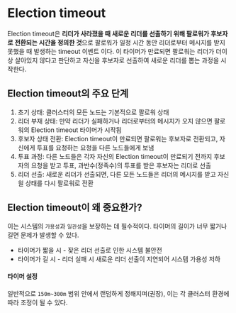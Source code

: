 # Election timeout

Election timeout은 **리더가 사라졌을 때 새로운 리더를 선출하기 위해 팔로워가 후보자로 전환되는 시간을 정의한 것**으로 팔로워가 일정 시간 동안 리더로부터 메시지를 받지 못했을 때 발생하는 timeout 이벤트 이다. 이 타이머가 만료되면 팔로워는 리더가 더이상 살아있지 않다고 판단하고 자신을 후보자로 선출하여 새로운 리더를 뽑는 과정을 시작한다.

## Election timeout의 주요 단계

1. 초기 상태: 클러스터의 모든 노드는 기본적으로 팔로워 상태
2. 리더 부재 상태: 만약 리더가 실패하거나 리더로부터의 메시지가 오지 않으면 팔로워의 Election timeout 타이머가 시작됨
3. 후보자 상태 전환: Election timeout이 만료되면 팔로워는 후보자로 전환되고, 자신에게 투표를 요청하는 요청을 다른 노드들에게 보냄
4. 투표 과정: 다른 노드들은 각자 자신의 Election timeout이 만료되기 전까지 후보자의 요청을 받고 투표, 과반수(정족수)의 투표를 받은 후보자는 리더로 선출
5. 리더 선출: 새로운 리더가 선출되면, 다른 모든 노드들은 리더의 메시지를 받고 자신읠 상태를 다시 팔로워로 전환

## Election timeout이 왜 중요한가?

이는 시스템의 `가용성`과 `일관성`을 보장하는 데 필수적이다. 타이머의 길이가 너무 짧거나 길면 문제가 발생할 수 있다.

- 타이머가 짧을 시 - 잦은 리더 선출로 인한 시스템 불안전
- 타이머가 길 시 - 리더 실패 시 새로운 리더 선출이 지연되어 시스템 가용성 저하

#### 타이머 설정

일반적으로 `150m~300m` 범위 안에서 랜덤하게 정해지며(권장), 이는 각 클러스터 환경에 따라 조정이 될 수 있다.
